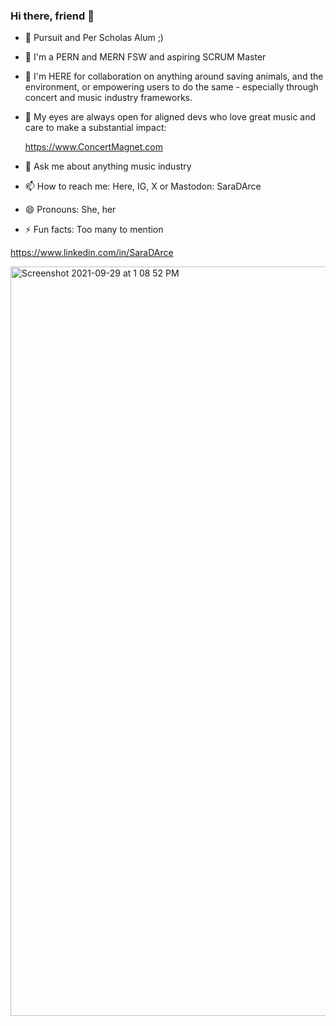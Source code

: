 ### Hi there, friend 👋

- 🔭 Pursuit and Per Scholas Alum ;)
- 🌱 I'm a PERN and MERN FSW and aspiring SCRUM Master
- 👯 I'm HERE for collaboration on anything around saving animals, and the environment, or empowering users to do the same - especially through concert and music industry frameworks.
- 🤔 My eyes are always open for aligned devs who love great music and care to make a substantial impact:        
  
  https://www.ConcertMagnet.com
  
- 💬 Ask me about anything music industry
- 📫 How to reach me: Here, IG, X or Mastodon: SaraDArce
- 😄 Pronouns: She, her
- ⚡ Fun facts: Too many to mention

https://www.linkedin.com/in/SaraDArce





<img width="1199" alt="Screenshot 2021-09-29 at 1 08 52 PM" src="https://user-images.githubusercontent.com/1423883/135316463-1498ff11-8c88-4f8c-bc6a-9b6811dda417.png">
